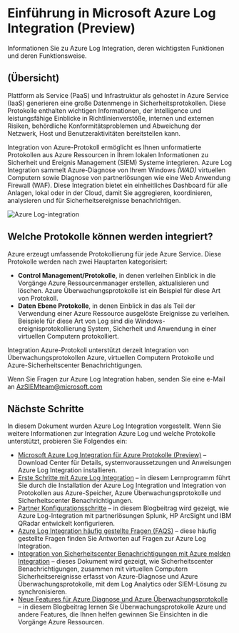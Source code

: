 <properties
   pageTitle="Einführung in Microsoft Azure Log Integration | Microsoft Azure"
   description="Informationen Sie zu Azure Log Integration, deren wichtigsten Funktionen und deren Funktionsweise."
   services="security"
   documentationCenter="na"
   authors="TomShinder"
   manager="MBaldwin"
   editor="TerryLanfear"/>

<tags
   ms.service="security"
   ms.devlang="na"
   ms.topic="article"
   ms.tgt_pltfrm="na"
   ms.workload="na"
   ms.date="08/24/2016"
   ms.author="TomSh"/>

# <a name="introduction-to-microsoft-azure-log-integration-preview"></a>Einführung in Microsoft Azure Log Integration (Preview)

Informationen Sie zu Azure Log Integration, deren wichtigsten Funktionen und deren Funktionsweise.

## <a name="overview"></a>(Übersicht)

Plattform als Service (PaaS) und Infrastruktur als gehostet in Azure Service (IaaS) generieren eine große Datenmenge in Sicherheitsprotokollen. Diese Protokolle enthalten wichtigen Informationen, der Intelligence und leistungsfähige Einblicke in Richtlinienverstöße, internen und externen Risiken, behördliche Konformitätsproblemen und Abweichung der Netzwerk, Host und Benutzeraktivitäten bereitstellen kann.

Integration von Azure-Protokoll ermöglicht es Ihnen unformatierte Protokollen aus Azure Ressourcen in Ihrem lokalen Informationen zu Sicherheit und Ereignis Management (SIEM) Systeme integrieren. Azure Log Integration sammelt Azure-Diagnose von Ihrem Windows *(WAD)* virtuellen Computern sowie Diagnose von partnerlösungen wie eine Web Anwendung Firewall (WAF). Diese Integration bietet ein einheitliches Dashboard für alle Anlagen, lokal oder in der Cloud, damit Sie aggregieren, koordinieren, analysieren und für Sicherheitsereignisse benachrichtigen.

![Azure Log-integration][1]

## <a name="what-logs-can-i-integrate"></a>Welche Protokolle können werden integriert?

Azure erzeugt umfassende Protokollierung für jede Azure Service. Diese Protokolle werden nach zwei Hauptarten kategorisiert:

- **Control Management/Protokolle**, in denen verleihen Einblick in die Vorgänge Azure Ressourcenmanager erstellen, aktualisieren und löschen. Azure Überwachungsprotokolle ist ein Beispiel für diese Art von Protokoll.
- **Daten Ebene Protokolle**, in denen Einblick in das als Teil der Verwendung einer Azure Ressource ausgelöste Ereignisse zu verleihen. Beispiele für diese Art von Log sind die Windows-ereignisprotokollierung System, Sicherheit und Anwendung in einer virtuellen Computern protokolliert.

Integration Azure-Protokoll unterstützt derzeit Integration von Überwachungsprotokollen Azure, virtuellen Computern Protokolle und Azure-Sicherheitscenter Benachrichtigungen.

Wenn Sie Fragen zur Azure Log Integration haben, senden Sie eine e-Mail an [AzSIEMteam@microsoft.com](mailto:AzSIEMteam@microsoft.com)

## <a name="next-steps"></a>Nächste Schritte

In diesem Dokument wurden Azure Log Integration vorgestellt. Wenn Sie weitere Informationen zur Integration Azure Log und welche Protokolle unterstützt, probieren Sie Folgendes ein:

- [Microsoft Azure Log Integration für Azure Protokolle (Preview)](https://www.microsoft.com/download/details.aspx?id=53324) – Download Center für Details, systemvoraussetzungen und Anweisungen Azure Log Integration installieren.
- [Erste Schritte mit Azure Log Integration](security-azure-log-integration-get-started.md) – in diesem Lernprogramm führt Sie durch die Installation der Azure Log Integration und Integration von Protokollen aus Azure-Speicher, Azure Überwachungsprotokolle und Sicherheitscenter Benachrichtigungen.
- [Partner Konfigurationsschritte](https://blogs.msdn.microsoft.com/azuresecurity/2016/08/23/azure-log-siem-configuration-steps/) – in diesem Blogbeitrag wird gezeigt, wie Azure Log-Integration mit partnerlösungen Splunk, HP ArcSight und IBM QRadar entwickelt konfigurieren.
- [Azure Log Integration häufig gestellte Fragen (FAQS)](security-azure-log-integration-faq.md) – diese häufig gestellte Fragen finden Sie Antworten auf Fragen zur Azure Log Integration.
- [Integration von Sicherheitscenter Benachrichtigungen mit Azure melden Integration](../security-center/security-center-integrating-alerts-with-log-integration.md) – dieses Dokument wird gezeigt, wie Sicherheitscenter Benachrichtigungen, zusammen mit virtuellen Computern Sicherheitsereignisse erfasst von Azure-Diagnose und Azure Überwachungsprotokolle, mit dem Log Analytics oder SIEM-Lösung zu synchronisieren.
- [Neue Features für Azure Diagnose und Azure Überwachungsprotokolle](https://azure.microsoft.com/blog/new-features-for-azure-diagnostics-and-azure-audit-logs/) – in diesem Blogbeitrag lernen Sie Überwachungsprotokolle Azure und andere Features, die Ihnen helfen gewinnen Sie Einsichten in die Vorgänge Azure Ressourcen.

<!--Image references-->
[1]: ./media/security-azure-log-integration-overview/azure-log-integration.png
